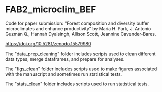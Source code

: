 # FAB2_microclim_BEF
Code for paper submission: "Forest composition and diversity buffer microclimates and enhance productivity" by Maria H. Park, J. Antonio Guzmán Q., Hannah Dyalsingh, Allison Scott, Jeannine Cavender-Bares.

https://doi.org/10.5281/zenodo.15579980

The "data_prep_cleaning" folder includes scripts used to clean different data types, merge dataframes, and prepare for analyses.

The "figs_clean" folder includes scripts used to make figures associated with the manuscript and sometimes run statistical tests.

The "stats_clean" folder includes scripts used to run statistical tests.
